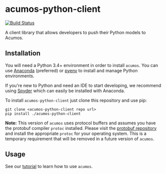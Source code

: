 # acumos-python-client
[![Build Status](https://jenkins.acumos.org/job/acumos-python-client-tox-verify-master/badge/icon)](https://jenkins.acumos.org/job/acumos-python-client-tox-verify-master/)

A client library that allows developers to push their Python models to Acumos.

## Installation
You will need a Python 3.4+ environment in order to install `acumos`. You can use [Anaconda](https://www.anaconda.com/download/) (preferred) or [pyenv](https://github.com/pyenv/pyenv) to install and manage Python environments.

If you're new to Python and need an IDE to start developing, we recommend using [Spyder](https://github.com/spyder-ide/spyder) which can easily be installed with Anaconda.

To install `acumos-python-client` just clone this repository and use pip:

```
git clone <acumos-python-client repo url>
pip install ./acumos-python-client
```

**Note:** This version of `acumos` uses protocol buffers and assumes you have the protobuf compiler `protoc` installed. Please visit the [protobuf repository](https://github.com/google/protobuf/releases/tag/v3.4.0) and install the appropriate `protoc` for your operating system. This is a temporary requirement that will be removed in a future version of `acumos`.

## Usage

See our [tutorial](tutorial.md) to learn how to use `acumos`.
